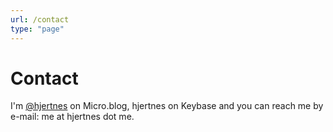 ```yaml
---
url: /contact
type: "page"
---
```


# Contact

I'm [@hjertnes](https://micro.blog/hjertnes) on Micro.blog, hjertnes on Keybase and you can reach me by e-mail: me at hjertnes dot me.
